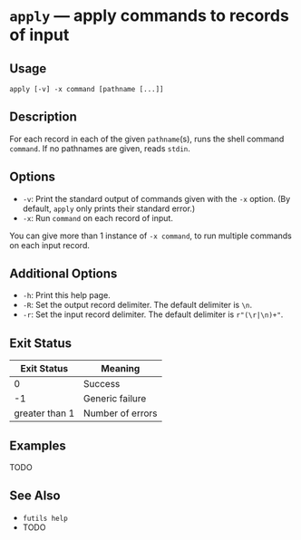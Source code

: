 # `apply` — apply commands to records of input

## Usage

```
apply [-v] -x command [pathname [...]]
```

## Description

For each record in each of the given `pathname`(s), runs the shell command
`command`. If no pathnames are given, reads `stdin`.

## Options

* `-v`: Print the standard output of commands given with the `-x` option. (By
  default, `apply` only prints their standard error.)
* `-x`: Run `command` on each record of input.

You can give more than 1 instance of `-x command`, to run multiple commands on
each input record.

## Additional Options

* `-h`: Print this help page.
* `-R`: Set the output record delimiter. The default delimiter is `\n`.
* `-r`: Set the input record delimiter. The default delimiter is `r"(\r|\n)+"`.

## Exit Status

| Exit Status    | Meaning            |
|----------------|--------------------|
|              0 | Success            |
|             -1 | Generic failure    |
| greater than 1 | Number of errors   |

## Examples

TODO

## See Also

* `futils help`
* TODO
